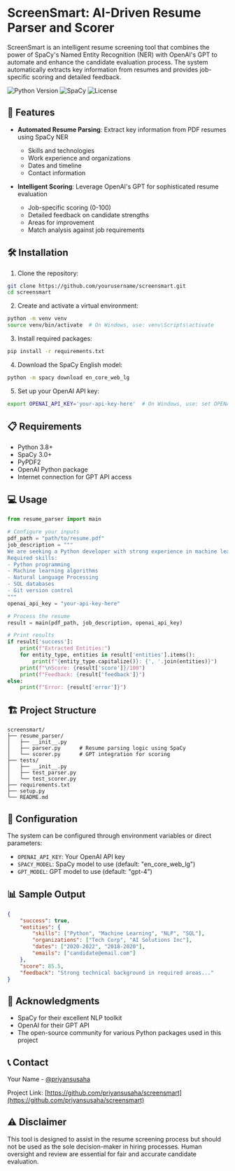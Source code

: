 # ScreenSmart: AI-Driven Resume Parser and Scorer

ScreenSmart is an intelligent resume screening tool that combines the power of SpaCy's Named Entity Recognition (NER) with OpenAI's GPT to automate and enhance the candidate evaluation process. The system automatically extracts key information from resumes and provides job-specific scoring and detailed feedback.

![Python Version](https://img.shields.io/badge/python-3.8+-blue.svg)
![SpaCy](https://img.shields.io/badge/spaCy-3.0+-blue.svg)
![License](https://img.shields.io/badge/license-MIT-green.svg)

## 🎯 Features

- **Automated Resume Parsing**: Extract key information from PDF resumes using SpaCy NER
  - Skills and technologies
  - Work experience and organizations
  - Dates and timeline
  - Contact information

- **Intelligent Scoring**: Leverage OpenAI's GPT for sophisticated resume evaluation
  - Job-specific scoring (0-100)
  - Detailed feedback on candidate strengths
  - Areas for improvement
  - Match analysis against job requirements

## 🛠️ Installation

1. Clone the repository:
```bash
git clone https://github.com/yourusername/screensmart.git
cd screensmart
```

2. Create and activate a virtual environment:
```bash
python -m venv venv
source venv/bin/activate  # On Windows, use: venv\Scripts\activate
```

3. Install required packages:
```bash
pip install -r requirements.txt
```

4. Download the SpaCy English model:
```bash
python -m spacy download en_core_web_lg
```

5. Set up your OpenAI API key:
```bash
export OPENAI_API_KEY='your-api-key-here'  # On Windows, use: set OPENAI_API_KEY=your-api-key-here
```

## 📋 Requirements

- Python 3.8+
- SpaCy 3.0+
- PyPDF2
- OpenAI Python package
- Internet connection for GPT API access

## 💻 Usage

```python
from resume_parser import main

# Configure your inputs
pdf_path = "path/to/resume.pdf"
job_description = """
We are seeking a Python developer with strong experience in machine learning and NLP.
Required skills:
- Python programming
- Machine learning algorithms
- Natural Language Processing
- SQL databases
- Git version control
"""
openai_api_key = "your-api-key-here"

# Process the resume
result = main(pdf_path, job_description, openai_api_key)

# Print results
if result['success']:
    print(f"Extracted Entities:")
    for entity_type, entities in result['entities'].items():
        print(f"{entity_type.capitalize()}: {', '.join(entities)}")
    print(f"\nScore: {result['score']}/100")
    print(f"Feedback: {result['feedback']}")
else:
    print(f"Error: {result['error']}")
```

## 🏗️ Project Structure

```
screensmart/
├── resume_parser/
│   ├── __init__.py
│   ├── parser.py      # Resume parsing logic using SpaCy
│   └── scorer.py      # GPT integration for scoring
├── tests/
│   ├── __init__.py
│   ├── test_parser.py
│   └── test_scorer.py
├── requirements.txt
├── setup.py
└── README.md
```

## 🔧 Configuration

The system can be configured through environment variables or direct parameters:

- `OPENAI_API_KEY`: Your OpenAI API key
- `SPACY_MODEL`: SpaCy model to use (default: "en_core_web_lg")
- `GPT_MODEL`: GPT model to use (default: "gpt-4")

## 📊 Sample Output

```json
{
    "success": true,
    "entities": {
        "skills": ["Python", "Machine Learning", "NLP", "SQL"],
        "organizations": ["Tech Corp", "AI Solutions Inc"],
        "dates": ["2020-2022", "2018-2020"],
        "emails": ["candidate@email.com"]
    },
    "score": 85.5,
    "feedback": "Strong technical background in required areas..."
}
```


## 🙏 Acknowledgments

- SpaCy for their excellent NLP toolkit
- OpenAI for their GPT API
- The open-source community for various Python packages used in this project

## 📞 Contact

Your Name - [@priyansusaha](https://twitter.com/priyansusaha)

Project Link: [https://github.com/priyansusaha/screensmart](https://github.com/priyansusaha/screensmart)

## ⚠️ Disclaimer

This tool is designed to assist in the resume screening process but should not be used as the sole decision-maker in hiring processes. Human oversight and review are essential for fair and accurate candidate evaluation.
